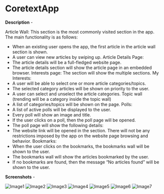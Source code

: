# CoretextApp

**Description** - 

Article Wall: This section is the most commonly visited section in the app. The main functionality is as follows:
* When an existing user opens the app, the first article in the article wall section is shown.
* A user can view new articles by swiping up.
Article Details Page:
* The article details will be a full-fledged website page.
* The article details section will show the article page in an embedded browser.
Interests page: The section will show the multiple sections.
My Interests:
* A user will be able to select one or more article categories/topics.
* The selected category articles will be shown on priority to the user.
* A user can select and unselect the article categories.
Topic wall (trending will be a category inside the topic wall)
* A list of categories/topics will be shown on the page.
Polls:
* A list of active polls will be displayed to the user.
* Every poll will show an image and title.
* If the user clicks on a poll, then the poll page will be opened.
* The poll page will show the following details:
* The website link will be opened in the section. There will not be any restrictions imposed by the app on the website page browsing and behavior.
Bookmarks:
* When the user clicks on the bookmarks, the bookmarks wall will be shown to the user.
* The bookmarks wall will show the articles bookmarked by the user.
* If no bookmarks are found, then the message “No articles found” will be shown to the user.

**Screenshots** -

![Image1](ss/coreText1.png)
![Image2](ss/coreText2.png)
![Image3](ss/coreText3.png)
![Image4](ss/coreText4.png)
![Image5](ss/coreText5.png)
![Image6](ss/coreText6.png)
![Image7](ss/coreText7.png)

